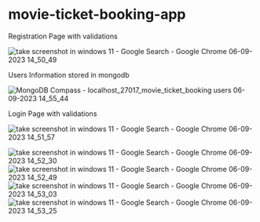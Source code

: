 # movie-ticket-booking-app

Registration Page with validations


![take screenshot in windows 11 - Google Search - Google Chrome 06-09-2023 14_50_49](https://github.com/narmadadevi16/movie-ticket-booking-app/assets/69305543/56681f99-9a48-41e3-aa7e-07e4e094b2a3)

Users Information stored in mongodb


![MongoDB Compass - localhost_27017_movie_ticket_booking users 06-09-2023 14_55_44](https://github.com/narmadadevi16/movie-ticket-booking-app/assets/69305543/ffacdaed-ba09-4f93-8c07-60b8438bdd3b)


Login Page with validations


![take screenshot in windows 11 - Google Search - Google Chrome 06-09-2023 14_51_57](https://github.com/narmadadevi16/movie-ticket-booking-app/assets/69305543/f5ec343f-18d4-4bbd-b32d-dd152459b7e6)



![take screenshot in windows 11 - Google Search - Google Chrome 06-09-2023 14_52_30](https://github.com/narmadadevi16/movie-ticket-booking-app/assets/69305543/31b071f5-0c15-44e1-91b5-9023eb2658eb)
![take screenshot in windows 11 - Google Search - Google Chrome 06-09-2023 14_52_49](https://github.com/narmadadevi16/movie-ticket-booking-app/assets/69305543/d6b56776-f418-47b1-83ee-7e139917e9f7)
![take screenshot in windows 11 - Google Search - Google Chrome 06-09-2023 14_53_03](https://github.com/narmadadevi16/movie-ticket-booking-app/assets/69305543/d1fcb255-97e5-432c-b64c-308d7f83417d)
![take screenshot in windows 11 - Google Search - Google Chrome 06-09-2023 14_53_25](https://github.com/narmadadevi16/movie-ticket-booking-app/assets/69305543/11804582-2bcc-4ab8-b22c-8f3893534e78)

